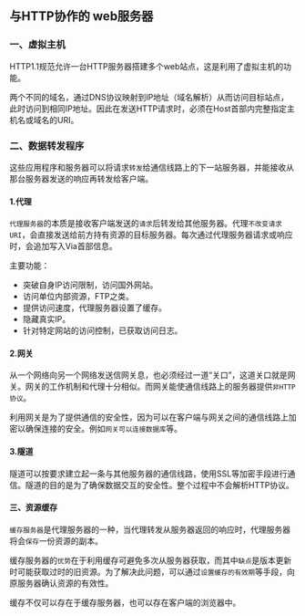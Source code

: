 ## 与HTTP协作的 web服务器

### 一、虚拟主机

 HTTP1.1规范允许一台HTTP服务器搭建多个web站点，这是利用了虚拟主机的功能。

两个不同的域名，通过DNS协议映射到IP地址（域名解析）从而访问目标站点，此时访问到相同IP地址。因此在发送HTTP请求时，必须在Host首部内完整指定主机名或域名的URI。



### 二、数据转发程序

这些应用程序和服务器可以将请求`转发`给通信线路上的下一站服务器，并能接收从那台服务器发送的响应再转发给客户端。

#### 1.代理

`代理服务器`的本质是接收客户端发送的`请求`后转发给其他服务器。代理`不改变请求URI`，会直接发送给前方持有资源的目标服务器。每次通过代理服务器请求或响应时，会追加写入Via首部信息。

主要功能：

- 突破自身IP访问限制，访问国外网站。
- 访问单位内部资源，FTP之类。
- 提供访问速度，代理服务器设置了缓存。
- 隐藏真实IP。
- 针对特定网站的访问控制，已获取访问日志。

#### 2.网关

从一个网络向另一个网络发送信网关息，也必须经过一道“关口”，这道关口就是网关。网关的工作机制和代理十分相似。而网关能使通信线路上的服务器提供`非HTTP协议`。

利用网关是为了提供通信的安全性，因为可以在客户端与网关之间的通信线路上加密以确保连接的安全。例如`网关可以连接数据库`等。

#### 3.隧道

隧道可以按要求建立起一条与其他服务器的通信线路，使用SSL等加密手段进行通信。隧道的目的是为了确保数据交互的安全性。整个过程中不会解析HTTP协议。



#### 三、资源缓存

`缓存服务器`是代理服务器的一种，当代理转发从服务器返回的响应时，代理服务器将会`保存`一份资源的副本。

缓存服务器的`优势`在于利用缓存可避免多次从服务器获取，而其中`缺点`是版本更新时可能获取过时的旧资源。为了解决此问题，可以通过`设置缓存的有效期`等手段，向原服务器确认资源的有效性。

缓存不仅可以存在于缓存服务器，也可以存在客户端的浏览器中。